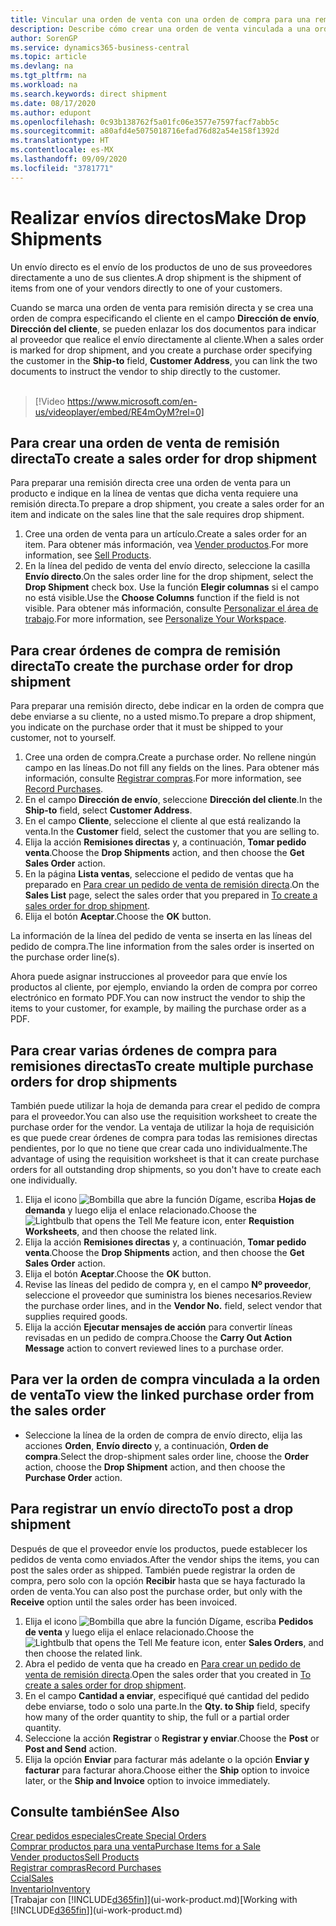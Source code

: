 ```yaml
---
title: Vincular una orden de venta con una orden de compra para una remisión directa | Documentos de Microsoft
description: Describe cómo crear una orden de venta vinculada a una orden de compra para habilitar el envío directo del proveedor al cliente.
author: SorenGP
ms.service: dynamics365-business-central
ms.topic: article
ms.devlang: na
ms.tgt_pltfrm: na
ms.workload: na
ms.search.keywords: direct shipment
ms.date: 08/17/2020
ms.author: edupont
ms.openlocfilehash: 0c93b138762f5a01fc06e3577e7597facf7abb5c
ms.sourcegitcommit: a80afd4e5075018716efad76d82a54e158f1392d
ms.translationtype: HT
ms.contentlocale: es-MX
ms.lasthandoff: 09/09/2020
ms.locfileid: "3781771"
---
```

# <a name="make-drop-shipments"></a><span data-ttu-id="bf7ae-103">Realizar envíos directos</span><span class="sxs-lookup"><span data-stu-id="bf7ae-103">Make Drop Shipments</span></span>

<span data-ttu-id="bf7ae-104">Un envío directo es el envío de los productos de uno de sus proveedores directamente a uno de sus clientes.</span><span class="sxs-lookup"><span data-stu-id="bf7ae-104">A drop shipment is the shipment of items from one of your vendors directly to one of your customers.</span></span>

<span data-ttu-id="bf7ae-105">Cuando se marca una orden de venta para remisión directa y se crea una orden de compra especificando el cliente en el campo **Dirección de envío**, **Dirección del cliente**, se pueden enlazar los dos documentos para indicar al proveedor que realice el envío directamente al cliente.</span><span class="sxs-lookup"><span data-stu-id="bf7ae-105">When a sales order is marked for drop shipment, and you create a purchase order specifying the customer in the **Ship-to** field, **Customer Address**, you can link the two documents to instruct the vendor to ship directly to the customer.</span></span>
<br><br>  
  
> [!Video https://www.microsoft.com/en-us/videoplayer/embed/RE4mOyM?rel=0]

## <a name="to-create-a-sales-order-for-drop-shipment"></a><span data-ttu-id="bf7ae-106">Para crear una orden de venta de remisión directa</span><span class="sxs-lookup"><span data-stu-id="bf7ae-106">To create a sales order for drop shipment</span></span>

<span data-ttu-id="bf7ae-107">Para preparar una remisión directa cree una orden de venta para un producto e indique en la línea de ventas que dicha venta requiere una remisión directa.</span><span class="sxs-lookup"><span data-stu-id="bf7ae-107">To prepare a drop shipment, you create a sales order for an item and indicate on the sales line that the sale requires drop shipment.</span></span>

1. <span data-ttu-id="bf7ae-108">Cree una orden de venta para un artículo.</span><span class="sxs-lookup"><span data-stu-id="bf7ae-108">Create a sales order for an item.</span></span> <span data-ttu-id="bf7ae-109">Para obtener más información, vea [Vender productos](sales-how-sell-products.md).</span><span class="sxs-lookup"><span data-stu-id="bf7ae-109">For more information, see [Sell Products](sales-how-sell-products.md).</span></span>
2. <span data-ttu-id="bf7ae-110">En la línea del pedido de venta del envío directo, seleccione la casilla **Envío directo**.</span><span class="sxs-lookup"><span data-stu-id="bf7ae-110">On the sales order line for the drop shipment, select the **Drop Shipment** check box.</span></span> <span data-ttu-id="bf7ae-111">Use la función **Elegir columnas** si el campo no está visible.</span><span class="sxs-lookup"><span data-stu-id="bf7ae-111">Use the **Choose Columns** function if the field is not visible.</span></span> <span data-ttu-id="bf7ae-112">Para obtener más información, consulte [Personalizar el área de trabajo](ui-personalization-user.md).</span><span class="sxs-lookup"><span data-stu-id="bf7ae-112">For more information, see [Personalize Your Workspace](ui-personalization-user.md).</span></span>

## <a name="to-create-the-purchase-order-for-drop-shipment"></a><span data-ttu-id="bf7ae-113">Para crear órdenes de compra de remisión directa</span><span class="sxs-lookup"><span data-stu-id="bf7ae-113">To create the purchase order for drop shipment</span></span>

<span data-ttu-id="bf7ae-114">Para preparar una remisión directo, debe indicar en la orden de compra que debe enviarse a su cliente, no a usted mismo.</span><span class="sxs-lookup"><span data-stu-id="bf7ae-114">To prepare a drop shipment, you indicate on the purchase order that it must be shipped to your customer, not to yourself.</span></span>

1. <span data-ttu-id="bf7ae-115">Cree una orden de compra.</span><span class="sxs-lookup"><span data-stu-id="bf7ae-115">Create a purchase order.</span></span> <span data-ttu-id="bf7ae-116">No rellene ningún campo en las líneas.</span><span class="sxs-lookup"><span data-stu-id="bf7ae-116">Do not fill any fields on the lines.</span></span> <span data-ttu-id="bf7ae-117">Para obtener más información, consulte [Registrar compras](purchasing-how-record-purchases.md).</span><span class="sxs-lookup"><span data-stu-id="bf7ae-117">For more information, see [Record Purchases](purchasing-how-record-purchases.md).</span></span>
2. <span data-ttu-id="bf7ae-118">En el campo **Dirección de envío**, seleccione **Dirección del cliente**.</span><span class="sxs-lookup"><span data-stu-id="bf7ae-118">In the **Ship-to** field, select **Customer Address**.</span></span>
3. <span data-ttu-id="bf7ae-119">En el campo **Cliente**, seleccione el cliente al que está realizando la venta.</span><span class="sxs-lookup"><span data-stu-id="bf7ae-119">In the **Customer** field, select the customer that you are selling to.</span></span>
4. <span data-ttu-id="bf7ae-120">Elija la acción **Remisiones directas** y, a continuación, **Tomar pedido venta**.</span><span class="sxs-lookup"><span data-stu-id="bf7ae-120">Choose the **Drop Shipments** action, and then choose the **Get Sales Order** action.</span></span>
5. <span data-ttu-id="bf7ae-121">En la página **Lista ventas**, seleccione el pedido de ventas que ha preparado en [Para crear un pedido de venta de remisión directa](sales-how-drop-shipment.md#to-create-a-sales-order-for-drop-shipment).</span><span class="sxs-lookup"><span data-stu-id="bf7ae-121">On the **Sales List** page, select the sales order that you prepared in [To create a sales order for drop shipment](sales-how-drop-shipment.md#to-create-a-sales-order-for-drop-shipment).</span></span>
6. <span data-ttu-id="bf7ae-122">Elija el botón **Aceptar**.</span><span class="sxs-lookup"><span data-stu-id="bf7ae-122">Choose the **OK** button.</span></span>

<span data-ttu-id="bf7ae-123">La información de la línea del pedido de venta se inserta en las líneas del pedido de compra.</span><span class="sxs-lookup"><span data-stu-id="bf7ae-123">The line information from the sales order is inserted on the purchase order line(s).</span></span>

<span data-ttu-id="bf7ae-124">Ahora puede asignar instrucciones al proveedor para que envíe los productos al cliente, por ejemplo, enviando la orden de compra por correo electrónico en formato PDF.</span><span class="sxs-lookup"><span data-stu-id="bf7ae-124">You can now instruct the vendor to ship the items to your customer, for example, by mailing the purchase order as a PDF.</span></span>     

## <a name="to-create-multiple-purchase-orders-for-drop-shipments"></a><span data-ttu-id="bf7ae-125">Para crear varias órdenes de compra para remisiones directas</span><span class="sxs-lookup"><span data-stu-id="bf7ae-125">To create multiple purchase orders for drop shipments</span></span>

<span data-ttu-id="bf7ae-126">También puede utilizar la hoja de demanda para crear el pedido de compra para el proveedor.</span><span class="sxs-lookup"><span data-stu-id="bf7ae-126">You can also use the requisition worksheet to create the purchase order for the vendor.</span></span> <span data-ttu-id="bf7ae-127">La ventaja de utilizar la hoja de requisición es que puede crear órdenes de compra para todas las remisiones directas pendientes, por lo que no tiene que crear cada uno individualmente.</span><span class="sxs-lookup"><span data-stu-id="bf7ae-127">The advantage of using the requisition worksheet is that it can create purchase orders for all outstanding drop shipments, so you don't have to create each one individually.</span></span>

1. <span data-ttu-id="bf7ae-128">Elija el icono ![Bombilla que abre la función Dígame](media/ui-search/search_small.png "Dígame qué desea hacer"), escriba **Hojas de demanda** y luego elija el enlace relacionado.</span><span class="sxs-lookup"><span data-stu-id="bf7ae-128">Choose the ![Lightbulb that opens the Tell Me feature](media/ui-search/search_small.png "Tell me what you want to do") icon, enter **Requistion Worksheets**, and then choose the related link.</span></span>
2. <span data-ttu-id="bf7ae-129">Elija la acción **Remisiones directas** y, a continuación, **Tomar pedido venta**.</span><span class="sxs-lookup"><span data-stu-id="bf7ae-129">Choose the **Drop Shipments** action, and then choose the **Get Sales Order** action.</span></span>
3. <span data-ttu-id="bf7ae-130">Elija el botón **Aceptar**.</span><span class="sxs-lookup"><span data-stu-id="bf7ae-130">Choose the **OK** button.</span></span>
4. <span data-ttu-id="bf7ae-131">Revise las líneas del pedido de compra y, en el campo **Nº proveedor**, seleccione el proveedor que suministra los bienes necesarios.</span><span class="sxs-lookup"><span data-stu-id="bf7ae-131">Review the purchase order lines, and in the **Vendor No.** field, select vendor that supplies required goods.</span></span> 
5. <span data-ttu-id="bf7ae-132">Elija la acción **Ejecutar mensajes de acción** para convertir líneas revisadas en un pedido de compra.</span><span class="sxs-lookup"><span data-stu-id="bf7ae-132">Choose the **Carry Out Action Message** action to convert reviewed lines to a purchase order.</span></span>

## <a name="to-view-the-linked-purchase-order-from-the-sales-order"></a><span data-ttu-id="bf7ae-133">Para ver la orden de compra vinculada a la orden de venta</span><span class="sxs-lookup"><span data-stu-id="bf7ae-133">To view the linked purchase order from the sales order</span></span>

* <span data-ttu-id="bf7ae-134">Seleccione la línea de la orden de compra de envío directo, elija las acciones **Orden**, **Envío directo** y, a continuación, **Orden de compra**.</span><span class="sxs-lookup"><span data-stu-id="bf7ae-134">Select the drop-shipment sales order line, choose the **Order** action, choose the **Drop Shipment** action, and then choose the **Purchase Order** action.</span></span>

## <a name="to-post-a-drop-shipment"></a><span data-ttu-id="bf7ae-135">Para registrar un envío directo</span><span class="sxs-lookup"><span data-stu-id="bf7ae-135">To post a drop shipment</span></span>

<span data-ttu-id="bf7ae-136">Después de que el proveedor envíe los productos, puede establecer los pedidos de venta como enviados.</span><span class="sxs-lookup"><span data-stu-id="bf7ae-136">After the vendor ships the items, you can post the sales order as shipped.</span></span> <span data-ttu-id="bf7ae-137">También puede registrar la orden de compra, pero solo con la opción **Recibir** hasta que se haya facturado la orden de venta.</span><span class="sxs-lookup"><span data-stu-id="bf7ae-137">You can also post the purchase order, but only with the **Receive** option until the sales order has been invoiced.</span></span>

1. <span data-ttu-id="bf7ae-138">Elija el icono ![Bombilla que abre la función Dígame](media/ui-search/search_small.png "Dígame qué desea hacer"), escriba **Pedidos de venta** y luego elija el enlace relacionado.</span><span class="sxs-lookup"><span data-stu-id="bf7ae-138">Choose the ![Lightbulb that opens the Tell Me feature](media/ui-search/search_small.png "Tell me what you want to do") icon, enter **Sales Orders**, and then choose the related link.</span></span>
2. <span data-ttu-id="bf7ae-139">Abra el pedido de venta que ha creado en [Para crear un pedido de venta de remisión directa](#to-create-a-sales-order-for-drop-shipment).</span><span class="sxs-lookup"><span data-stu-id="bf7ae-139">Open the sales order that you created in [To create a sales order for drop shipment](#to-create-a-sales-order-for-drop-shipment).</span></span>
3. <span data-ttu-id="bf7ae-140">En el campo **Cantidad a enviar**, especifiqué qué cantidad del pedido debe enviarse, todo o solo una parte.</span><span class="sxs-lookup"><span data-stu-id="bf7ae-140">In the **Qty. to Ship** field, specify how many of the order quantity to ship, the full or a partial order quantity.</span></span>
4. <span data-ttu-id="bf7ae-141">Seleccione la acción **Registrar** o **Registrar y enviar**.</span><span class="sxs-lookup"><span data-stu-id="bf7ae-141">Choose the **Post** or **Post and Send** action.</span></span>
5. <span data-ttu-id="bf7ae-142">Elija la opción **Enviar** para facturar más adelante o la opción **Enviar y facturar** para facturar ahora.</span><span class="sxs-lookup"><span data-stu-id="bf7ae-142">Choose either the **Ship** option to invoice later, or the **Ship and Invoice** option to invoice immediately.</span></span>

## <a name="see-also"></a><span data-ttu-id="bf7ae-143">Consulte también</span><span class="sxs-lookup"><span data-stu-id="bf7ae-143">See Also</span></span>

[<span data-ttu-id="bf7ae-144">Crear pedidos especiales</span><span class="sxs-lookup"><span data-stu-id="bf7ae-144">Create Special Orders</span></span>](sales-how-to-create-special-orders.md)  
[<span data-ttu-id="bf7ae-145">Comprar productos para una venta</span><span class="sxs-lookup"><span data-stu-id="bf7ae-145">Purchase Items for a Sale</span></span>](purchasing-how-purchase-products-sale.md)  
[<span data-ttu-id="bf7ae-146">Vender productos</span><span class="sxs-lookup"><span data-stu-id="bf7ae-146">Sell Products</span></span>](sales-how-sell-products.md)  
[<span data-ttu-id="bf7ae-147">Registrar compras</span><span class="sxs-lookup"><span data-stu-id="bf7ae-147">Record Purchases</span></span>](purchasing-how-record-purchases.md)  
[<span data-ttu-id="bf7ae-148">Ccial</span><span class="sxs-lookup"><span data-stu-id="bf7ae-148">Sales</span></span>](sales-manage-sales.md)  
[<span data-ttu-id="bf7ae-149">Inventario</span><span class="sxs-lookup"><span data-stu-id="bf7ae-149">Inventory</span></span>](inventory-manage-inventory.md)  
<span data-ttu-id="bf7ae-150">[Trabajar con [!INCLUDE[d365fin](includes/d365fin_md.md)]](ui-work-product.md)</span><span class="sxs-lookup"><span data-stu-id="bf7ae-150">[Working with [!INCLUDE[d365fin](includes/d365fin_md.md)]](ui-work-product.md)</span></span>
